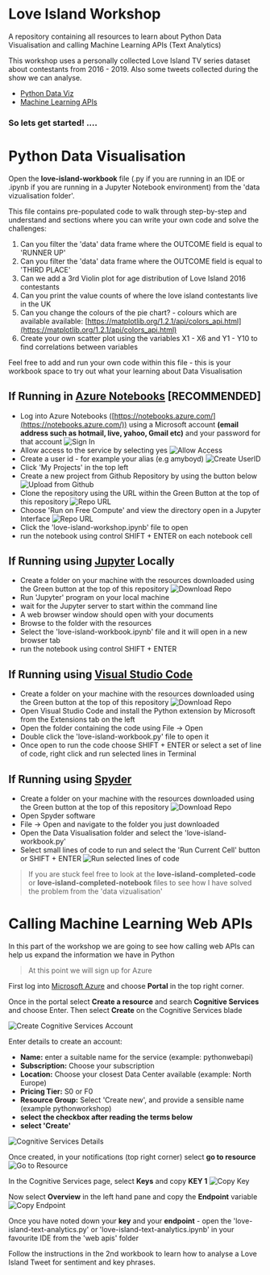 # Love Island Workshop
A repository containing all resources to learn about Python Data Visualisation and calling Machine Learning APIs (Text Analytics)

This workshop uses a personally collected Love Island TV series dataset about contestants from 2016 - 2019. Also some tweets collected during the show we can analyse.

* [Python Data Viz](#python-data-visualisation)
* [Machine Learning APIs](#calling-machine-learning-web-apis)


### So lets get started! ....


# Python Data Visualisation

Open the **love-island-workbook** file (.py if you are running in an IDE or .ipynb if you are running in a Jupyter Notebook environment) from the 'data vizualisation folder'.

This file contains pre-populated code to walk through step-by-step and understand and sections where you can write your own code and solve the challenges:

1. Can you filter the 'data' data frame where the OUTCOME field is equal to 'RUNNER UP'
2. Can you filter the 'data' data frame where the OUTCOME field is equal to 'THIRD PLACE'
3. Can we add a 3rd Violin plot for age distribution of Love Island 2016 contestants
4. Can you print the value counts of where the love island contestants live in the UK
5. Can you change the colours of the pie chart? - colours which are available available: [https://matplotlib.org/1.2.1/api/colors_api.html](https://matplotlib.org/1.2.1/api/colors_api.html)
6. Create your own scatter plot using the variables X1 - X6 and Y1 - Y10 to find correlations between variables

Feel free to add and run your own code within this file - this is your workbook space to try out what your learning about Data Visualisation

## If Running in [Azure Notebooks](https://notebooks.azure.com/) [RECOMMENDED]

* Log into Azure Notebooks ([https://notebooks.azure.com/](https://notebooks.azure.com/)) using a Microsoft account **(email address such as hotmail, live, yahoo, Gmail etc)** and your password for that account
![Sign In](docs-images/signin.JPG)
* Allow access to the service by selecting yes
![Allow Access](docs-images/access.JPG)
* Create a user id - for example your alias (e.g amyboyd)
![Create UserID](docs-images/userid.JPG)
* Click 'My Projects' in the top left
* Create a new project from Github Repository by using the button below
![Upload from Github](docs-images/upload-github-repo.JPG)
* Clone the repository using the URL within the Green Button at the top of this repository
![Repo URL](docs-images/github-link.JPG)
* Choose 'Run on Free Compute' and view the directory open in a Jupyter Interface 
![Repo URL](docs-images/repo.JPG)
* Click the 'love-island-workshop.ipynb' file to open
* run the notebook using control SHIFT + ENTER on each notebook cell

## If Running using [Jupyter](https://jupyter.org/) Locally

* Create a folder on your machine with the resources downloaded using the Green button at the top of this repository
![Download Repo](docs-images/repo.JPG)
* Run 'Jupyter' program on your local machine
* wait for the Jupyter server to start within the command line
* A web browser window should open with your documents
* Browse to the folder with the resources
* Select the 'love-island-workbook.ipynb' file and it will open in a new browser tab
* run the notebook using control SHIFT + ENTER


## If Running using [Visual Studio Code](https://code.visualstudio.com/)

*  Create a folder on your machine with the resources downloaded using the Green button at the top of this repository
![Download Repo](docs-images/repo.JPG)
* Open Visual Studio Code and install the Python extension by Microsoft from the Extensions tab on the left
* Open the folder containing the code using File -> Open
* Double click the 'love-island-workbook.py' file to open it
* Once open to run the code choose SHIFT + ENTER or select a set of line of code, right click and run selected lines in Terminal

## If Running using [Spyder](https://docs.spyder-ide.org/)

* Create a folder on your machine with the resources downloaded using the Green button at the top of this repository
![Download Repo](docs-images/repo.JPG)
* Open Spyder software
* File -> Open and navigate to the folder you just downloaded
* Open the Data Visualisation folder and select the 'love-island-workbook.py'
* Select small lines of code to run and select the 'Run Current Cell' button or SHIFT + ENTER
![Run selected lines of code](docs-images/spyder-run-icon.JPG)

> If you are stuck feel free to look at the **love-island-completed-code** or **love-island-completed-notebook** files to see how I have solved the problem from the 'data vizualisation'


# Calling Machine Learning Web APIs

In this part of the workshop we are going to see how calling web APIs can help us expand the information we have in Python

> At this point we will sign up for Azure

First log into [Microsoft Azure](https://azure.microsoft.com/en-gb/?WT.mc_id=ainights-github-amynic) and choose **Portal** in the top right corner.

Once in the portal select **Create a resource** and search **Cognitive Services** and choose Enter. Then select **Create** on the Cognitive Services blade

![Create Cognitive Services Account](/docs-images/cognitive-azure.JPG)

Enter details to create an account:
* **Name:** enter a suitable name for the service (example: pythonwebapi)
* **Subscription:** Choose your subscription
* **Location:** Choose your closest Data Center available (example: North Europe)
* **Pricing Tier:** S0 or F0
* **Resource Group:** Select 'Create new', and provide a sensible name (example pythonworkshop)
* **select the checkbox after reading the terms below**
* **select 'Create'**

![Cognitive Services Details](/docs-images/cognitive-details.JPG)

Once created, in your notifications (top right corner) select **go to resource**
![Go to Resource](/docs-images/go-to-resource.JPG)

In the Cognitive Services page, select **Keys** and copy **KEY 1**
![Copy Key](/docs-images/keys.JPG)

Now select **Overview** in the left hand pane and copy the **Endpoint** variable
![Copy Endpoint](/docs-images/endpoint.JPG)

Once you have noted down your **key** and your **endpoint** - open the 'love-island-text-analytics.py' or 'love-island-text-analytics.ipynb' in your favourite IDE from the 'web apis' folder

Follow the instructions in the 2nd workbook to learn how to analyse a Love Island Tweet for sentiment and key phrases.
